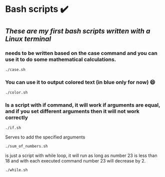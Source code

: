 # Bash scripts ✔️
## _These are my first bash scripts written with a Linux terminal_

### needs to be written based on the case command and you can use it to do some mathematical calculations.
```shell
./case.sh
```

### You can use it to output colored text (in blue only for now) 😄
```shell
./color.sh
```

### Is a script with if command, it will work if arguments are equal, and if you set different arguments then it will not work correctly
```shell
./if.sh
```

Serves to add the specified arguments
```shell
./sum_of_numbers.sh
```

is just a script with while loop, it will run as long as number 23 is less than 18 and with each executed command number 23 will decrease by 2.
```shell
./while.sh
``` 
